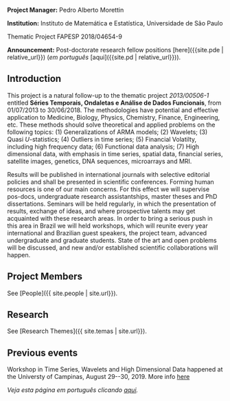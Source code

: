 ﻿---
# Feel free to add content and custom Front Matter to this file.
# To modify the layout, see https://jekyllrb.com/docs/themes/#overriding-theme-defaults
layout: default
---

**Project Manager:** Pedro Alberto Morettin

**Institution:** Instituto de Matemática e Estatística, Universidade de
São Paulo

Thematic Project FAPESP 2018/04654-9

**Announcement:** Post-doctorate research fellow positions [here]({{site.pde | relative_url}}) (*em português* [aqui]({{site.pd | relative_url}})).

## Introduction

This project is a natural follow-up to the thematic project
*2013/00506-1* entitled **Séries Temporais, Ondaletas e Análise de
Dados Funcionais**, from 01/07/2013 to 30/06/2018. The methodologies
have potential and effective application to Medicine, Biology, Physics,
Chemistry, Finance, Engineering, etc. These methods should solve
theoretical and applied problems on the following topics: (1)
Generalizations of ARMA models; (2) Wavelets; (3) Quasi *U*-statistics;
(4) Outliers in time series; (5) Financial Volatilty, including high
frequency data; (6) Functional data analysis; (7) High dimensional data,
with emphasis in time series, spatial data, financial series, satellite
images, genetics, DNA sequences, microarrays and MRI.

Results will be published in international journals with selective
editorial policies and shall be presented in scientific conferences.
Forming human resources is one of our main concerns. For this effect we
will supervise pos-docs, undergraduate research assistantships, master
theses and PhD dissertations. Seminars will be held regularly, in which
the presentation of results, exchange of ideas, and where prospective
talents may get acquainted with these research areas. In order to bring
a serious push in this area in Brazil we will held workshops, which will
reunite every year international and Brazilian guest speakers, the
project team, advanced undergraduate and graduate students. State of the
art and open problems will be discussed, and new and/or established
scientific collaborations will happen.

## Project Members

See [People]({{ site.people | site.url}}).

## Research

See [Research Themes]({{ site.temas | site.url}}).

## Previous events

Workshop in Time Series, Wavelets and High Dimensional Data happened at the Universty of Campinas, August 29--30, 2019. More info [here](workshop1.md)

*Veja esta página em português clicando [aqui](index.md).*
